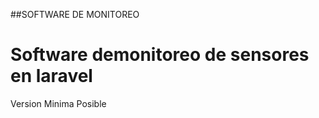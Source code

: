 ##SOFTWARE DE MONITOREO

<h1>Software demonitoreo de sensores en laravel</h1>
<p>Version Minima Posible</p>
